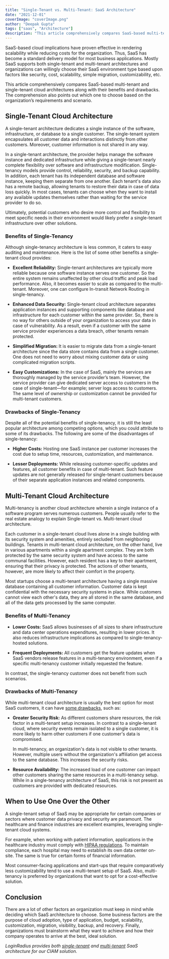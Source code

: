 ```yaml
---
title: "Single-Tenant vs. Multi-Tenant: SaaS Architecture"
date: "2021-12-01"
coverImage: "coverImage.png"
author: "Deepak Gupta"
tags: ["saas", "Architecture"]
description: "This article comprehensively compares SaaS-based multi-tenant and single-tenant cloud architectures along with their benefits and drawbacks. The comprehension also points out which one to choose based on the organization’s requirements and scenario."
---
```


SaaS-based cloud implications have proven effective in rendering scalability while reducing costs for the organization. Thus, SaaS has become a standard delivery model for most business applications. Mostly SaaS supports both single-tenant and multi-tenant architectures and organizations can willingly choose their SaaS environment type based upon factors like security, cost, scalability, simple migration, customizability, etc.

This article comprehensively compares SaaS-based multi-tenant and single-tenant cloud architectures along with their benefits and drawbacks. The comprehension also points out which one to choose based on the organization’s requirements and scenario.

## Single-Tenant Cloud Architecture

A single-tenant architecture dedicates a single instance of the software, infrastructure, or database to a single customer. The single-tenant system encapsulates all customer data and interactions distinctly from other customers. Moreover, customer information is not shared in any way.

In a single-tenant architecture, the provider helps manage the software instance and dedicated infrastructure while giving a single-tenant nearly complete flexibility over software and infrastructure modification. Single-tenancy models provide control, reliability, security, and backup capability. In addition, each tenant has its independent database and software instance, keeping them separate from one another. Each tenant's data also has a remote backup, allowing tenants to restore their data in case of data loss quickly. In most cases, tenants can choose when they want to install any available updates themselves rather than waiting for the service provider to do so.

Ultimately, potential customers who desire more control and flexibility to meet specific needs in their environment would likely prefer a single-tenant infrastructure over other solutions.

### Benefits of Single-Tenancy

Although single-tenancy architecture is less common, it caters to easy auditing and maintenance. Here is the list of some other benefits a single-tenant cloud provides:

- **Excellent Reliability:** Single-tenant architectures are typically more reliable because one software instance serves one customer. So the entire system remains unaffected by other cloud traffic and peak load performance. Also, it becomes easier to scale as compared to the multi-tenant. Moreover, one can configure In-transit Network Routing in single-tenancy.

* **Enhanced Data Security:** Single-tenant cloud architecture separates application instances and supporting components like database and infrastructure for each customer within the same provider. So, there is no way for others outside of your organization to access your data in case of vulnerability. As a result, even if a customer with the same service provider experiences a data breach, other tenants remain protected.

* **Simplified Migration:** It is easier to migrate data from a single-tenant architecture since the data store contains data from a single customer. One does not need to worry about mixing customer data or using complicated migration scripts.

* **Easy Customizations:** In the case of SaaS, mainly the services are thoroughly managed by the service provider’s team. However, the service provider can give dedicated server access to customers in the case of single-tenant—for example; server logs access to customers. The same level of ownership or customization cannot be provided for multi-tenant customers.

### Drawbacks of Single-Tenancy

Despite all of the potential benefits of single-tenancy, it is still the least popular architecture among competing options, which you could attribute to some of its drawbacks. The following are some of the disadvantages of single-tenancy:

- **Higher Costs:** Hosting one SaaS instance per customer increases the cost due to setup time, resources, customization, and maintenance.

* **Lesser Deployments:** While releasing customer-specific updates and features, all customer benefits in case of multi-tenant. Such feature updates are not generally released for single-tenant customers because of their separate application instances and related components.

## Multi-Tenant Cloud Architecture

Multi-tenancy is another cloud architecture wherein a single instance of a software program serves numerous customers. People usually refer to the real estate analogy to explain Single-tenant vs. Multi-tenant cloud architecture.

Each customer in a single-tenant cloud lives alone in a single building with its security system and amenities, entirely secluded from neighboring buildings. Tenants in multi-tenant cloud architecture, on the other hand, live in various apartments within a single apartment complex. They are both protected by the same security system and have access to the same communal facilities. However, each resident has a key to their apartment, ensuring that their privacy is protected. The actions of other tenants, however, are more likely to affect their comfort in the property.

Most startups choose a multi-tenant architecture having a single massive database containing all customer information. Customer data is kept confidential with the necessary security systems in place. While customers cannot view each other's data, they are all stored in the same database, and all of the data gets processed by the same computer.

### Benefits of Multi-Tenancy

- **Lower Costs:** SaaS allows businesses of all sizes to share infrastructure and data center operations expenditures, resulting in lower prices. It also reduces infrastructure implications as compared to single-tenancy-hosted solutions.

- **Frequent Deployments:** All customers get the feature updates when SaaS vendors release features in a multi-tenancy environment, even if a specific multi-tenancy customer initially requested the feature.

In contrast, the single-tenancy customer does not benefit from such scenarios.

### Drawbacks of Multi-Tenancy

While multi-tenant cloud architecture is usually the best option for most SaaS customers, it can have [some drawbacks](https://web.archive.org/web/20150221181153/http://se2.informatik.uni-wuerzburg.de/pa/uploads/papers/paper-371.pdf), such as:

- **Greater Security Risk:** As different customers share resources, the risk factor in a multi-tenant setup increases. In contrast to a single-tenant cloud, where security events remain isolated to a single customer, it is more likely to harm other customers if one customer's data is compromised.

  In multi-tenancy, an organization's data is not visible to other tenants. However, multiple users without the organization's affiliation get access to the same database. This increases the security risks.

* **Resource Availability:** The increased load of one customer can impact other customers sharing the same resources in a multi-tenancy setup. While in a single-tenancy architecture of SaaS, this risk is not present as customers are provided with dedicated resources.

## When to Use One Over the Other

A single-tenant setup of SaaS may be appropriate for certain companies or sectors where customer data privacy and security are paramount. The healthcare and finance industries are excellent examples, leveraging single-tenant cloud systems.

For example, when working with patient information, applications in the healthcare industry must comply with [HIPAA regulations](https://www.loginradius.com/industry-healthcare/). To maintain compliance, each hospital may need to establish its own data center on-site. The same is true for certain forms of financial information.

Most consumer-facing applications and start-ups that require comparatively less customizability tend to use a multi-tenant setup of SaaS. Also, multi-tenancy is preferred by organizations that want to opt for a cost-effective solution.

## Conclusion

There are a lot of other factors an organization must keep in mind while deciding which SaaS architecture to choose. Some business factors are the purpose of cloud adoption, type of application, budget, scalability, customization, migration, visibility, backup, and recovery. Finally, organizations must brainstorm what they want to achieve and how their company operates to arrive at the best, ideal solution.

_LoginRadius provides both [single-tenant](https://www.loginradius.com/private-cloud/) and [multi-tenant](https://www.loginradius.com/multi-tenant-cloud/) SaaS architecture for our CIAM solution._
